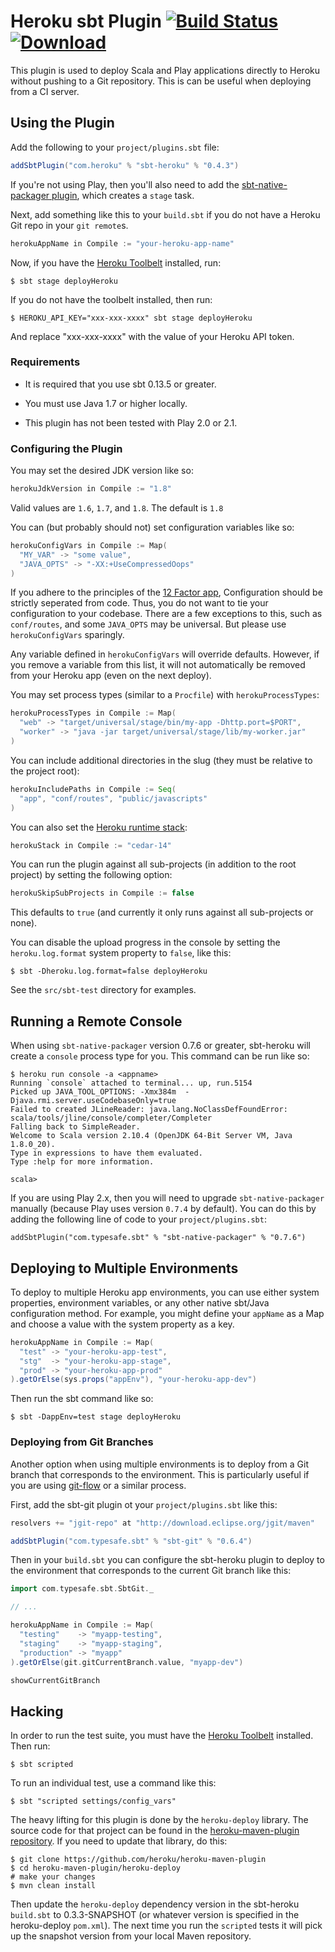 Heroku sbt Plugin [![Build Status](https://travis-ci.org/heroku/sbt-heroku.svg?branch=master)](https://travis-ci.org/heroku/sbt-heroku) [![Download](https://api.bintray.com/packages/heroku/sbt-plugins/sbt-heroku/images/download.svg) ](https://bintray.com/heroku/sbt-plugins/sbt-heroku/_latestVersion)
=================

This plugin is used to deploy Scala and Play applications directly to Heroku without pushing to a Git repository.
This is can be useful when deploying from a CI server.

## Using the Plugin

Add the following to your `project/plugins.sbt` file:

```scala
addSbtPlugin("com.heroku" % "sbt-heroku" % "0.4.3")
```

If you're not using Play, then you'll also need to add the
[sbt-native-packager plugin](https://github.com/sbt/sbt-native-packager), which creates a `stage` task.

Next, add something like this to your `build.sbt` if you do not have a Heroku Git repo in your `git remote`s.

```scala
herokuAppName in Compile := "your-heroku-app-name"
```

Now, if you have the [Heroku Toolbelt](https://toolbelt.heroku.com/) installed, run:

```sh-session
$ sbt stage deployHeroku
```

If you do not have the toolbelt installed, then run:

```sh-session
$ HEROKU_API_KEY="xxx-xxx-xxxx" sbt stage deployHeroku
```

And replace "xxx-xxx-xxxx" with the value of your Heroku API token.

### Requirements

+  It is required that you use sbt 0.13.5 or greater.

+  You must use Java 1.7 or higher locally.

+  This plugin has not been tested with Play 2.0 or 2.1.

### Configuring the Plugin

You may set the desired JDK version like so:

```scala
herokuJdkVersion in Compile := "1.8"
```

Valid values are `1.6`, `1.7`, and `1.8`. The default is `1.8`

You can (but probably should not) set configuration variables like so:

```scala
herokuConfigVars in Compile := Map(
  "MY_VAR" -> "some value",
  "JAVA_OPTS" -> "-XX:+UseCompressedOops"
)
```

If you adhere to the principles of the [12 Factor app](http://12factor.net/config), 
Configuration should be strictly seperated from code. Thus, you do not want to tie your
configuration to your codebase. There are a few exceptions to this, such as `conf/routes`, 
and some `JAVA_OPTS` may be universal. But please use `herokuConfigVars` sparingly. 

Any variable defined in `herokuConfigVars` will override defaults. However, if you remove
a variable from this list, it will not automatically be removed from your Heroku app 
(even on the next deploy).

You may set process types (similar to a `Procfile`) with `herokuProcessTypes`:

```scala
herokuProcessTypes in Compile := Map(
  "web" -> "target/universal/stage/bin/my-app -Dhttp.port=$PORT",
  "worker" -> "java -jar target/universal/stage/lib/my-worker.jar"
)
```

You can include additional directories in the slug (they must be relative to the project root):

```scala
herokuIncludePaths in Compile := Seq(
  "app", "conf/routes", "public/javascripts"
)
```

You can also set the [Heroku runtime stack](https://devcenter.heroku.com/articles/cedar):

```scala
herokuStack in Compile := "cedar-14"
```

You can run the plugin against all sub-projects (in addition to the root project) by setting the following option:

```scala
herokuSkipSubProjects in Compile := false
```

This defaults to `true` (and currently it only runs against all sub-projects or none).

You can disable the upload progress in the console by setting the `heroku.log.format` system property to `false`, like this:

```
$ sbt -Dheroku.log.format=false deployHeroku
```

See the `src/sbt-test` directory for examples.

## Running a Remote Console

When using `sbt-native-packager` version 0.7.6 or greater, sbt-heroku will create a 
`console` process type for you. This command can be run like so:

```sh-session
$ heroku run console -a <appname>
Running `console` attached to terminal... up, run.5154
Picked up JAVA_TOOL_OPTIONS: -Xmx384m  -Djava.rmi.server.useCodebaseOnly=true
Failed to created JLineReader: java.lang.NoClassDefFoundError: scala/tools/jline/console/completer/Completer
Falling back to SimpleReader.
Welcome to Scala version 2.10.4 (OpenJDK 64-Bit Server VM, Java 1.8.0_20).
Type in expressions to have them evaluated.
Type :help for more information.

scala> 
```

If you are using Play 2.x, then you will need to upgrade `sbt-native-packager` manually 
(because Play uses version `0.7.4` by default). 
You can do this by adding the following line of code to your `project/plugins.sbt`:

```
addSbtPlugin("com.typesafe.sbt" % "sbt-native-packager" % "0.7.6")
```

## Deploying to Multiple Environments

To deploy to multiple Heroku app environments, you can use either system properties, environment variables, or any other native sbt/Java configuration method.  For example, you might define your `appName` as a Map and choose a value with
the system property as a key.

```scala
herokuAppName in Compile := Map(
  "test" -> "your-heroku-app-test",
  "stg"  -> "your-heroku-app-stage",
  "prod" -> "your-heroku-app-prod"
).getOrElse(sys.props("appEnv"), "your-heroku-app-dev")
```

Then run the sbt command like so:

```sh-session
$ sbt -DappEnv=test stage deployHeroku
```

### Deploying from Git Branches

Another option when using multiple environments is to deploy from a Git branch that corresponds to the environment. This is particularly useful if you are using [git-flow](https://github.com/nvie/gitflow) or a similar process. 

First, add the sbt-git plugin ot your `project/plugins.sbt` like this:

```scala
resolvers += "jgit-repo" at "http://download.eclipse.org/jgit/maven"

addSbtPlugin("com.typesafe.sbt" % "sbt-git" % "0.6.4")
```

Then in your `build.sbt` you can configure the sbt-heroku plugin to deploy to the environment that corresponds to the current Git branch like this:

```scala
import com.typesafe.sbt.SbtGit._

// ...

herokuAppName in Compile := Map(
  "testing"    -> "myapp-testing",
  "staging"    -> "myapp-staging",
  "production" -> "myapp"
).getOrElse(git.gitCurrentBranch.value, "myapp-dev")

showCurrentGitBranch
```

## Hacking

In order to run the test suite, you must have the [Heroku Toolbelt](https://toolbelt.heroku.com/) installed. Then run:

```sh-session
$ sbt scripted
```

To run an individual test, use a command like this:

```sh-session
$ sbt "scripted settings/config_vars"
```

The heavy lifting for this plugin is done by the `heroku-deploy` library. The source code for that project can be found
in the [heroku-maven-plugin repository](https://github.com/heroku/heroku-maven-plugin/tree/master/heroku-deploy). If you
need to update that library, do this:

```sh-session
$ git clone https://github.com/heroku/heroku-maven-plugin
$ cd heroku-maven-plugin/heroku-deploy
# make your changes
$ mvn clean install
```

Then update the `heroku-deploy` dependency version in the sbt-heroku `build.sbt` to 0.3.3-SNAPSHOT (or whatever
version is specified in the heroku-deploy `pom.xml`). The next time you run the `scripted` tests it will pick up the
snapshot version from your local Maven repository. 

